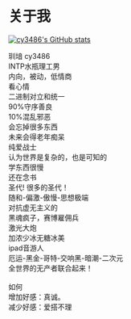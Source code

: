 # 关于我
[![cy3486's GitHub stats](https://github-readme-stats.vercel.app/api?username=cy3486&bg_color=151515&show_icons=true&text_color=dadada&icon_color=0099ff&title_color=0099ff)](https://github.com/anuraghazra/github-readme-stats)

玔堷  cy3486<br>
INTP水瓶理工男<br>
内向，被动，低情商<br>
看心情<br>
二进制对立和统一<br>
90%守序善良<br>
10%混乱邪恶<br>
会忘掉很多东西<br>
未来会得老年痴呆<br>
纯爱战士<br>
认为世界是复杂的，也是可知的<br>
学东西很慢<br>
还在念书<br>
圣代! 很多的圣代！<br>
随和-偏激-傲慢-思想极端<br>
对抗虚无主义的<br>
黑魂疯子，赛博雇佣兵<br>
激光大炮<br>
加浓少冰无糖冰美<br>
ipad音游人<br>
厄运-黑金-哥特-交响黑-暗潮-二次元<br>
全世界的无产者联合起来！<br>
<br>
如何<br>
增加好感：真诚。<br>
减少好感：爱搭不理<br>
